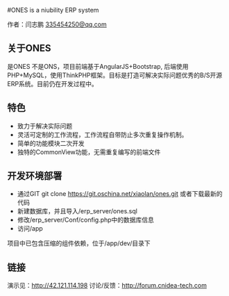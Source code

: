 #ONES is a niubility ERP system

作者：闫志鹏 <335454250@qq.com>

## 关于ONES 

是ONES 不是ONS，项目前端基于AngularJS+Bootstrap, 后端使用PHP+MySQL，使用ThinkPHP框架。目标是打造可解决实际问题优秀的B/S开源ERP系统。目前仍在开发过程中。

## 特色
* 致力于解决实际问题
* 灵活可定制的工作流程，工作流程自带防止多次重复操作机制。
* 简单的功能模块二次开发
* 独特的CommonView功能，无需重复编写的前端文件

## 开发环境部署
* 通过GIT git clone https://git.oschina.net/xiaolan/ones.git 或者下载最新的代码
* 新建数据库，并且导入/erp_server/ones.sql
* 修改/erp_server/Conf/config.php中的数据库信息
* 访问/app 

项目中已包含压缩的组件依赖，位于/app/dev/目录下

## 链接
演示见：http://42.121.114.198
讨论/反馈：http://forum.cnidea-tech.com